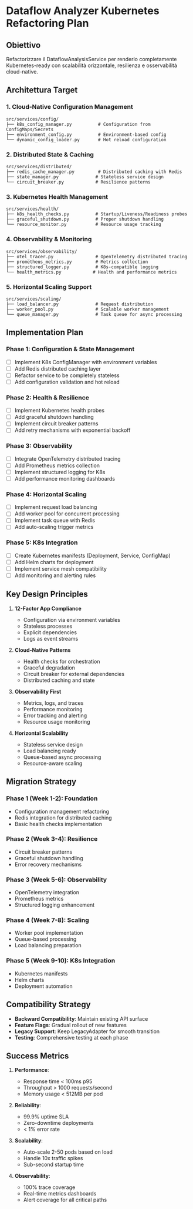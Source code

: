 # Dataflow Analyzer Kubernetes Refactoring Plan

## Obiettivo
Refactorizzare il DataflowAnalysisService per renderlo completamente Kubernetes-ready con scalabilità orizzontale, resilienza e osservabilità cloud-native.

## Architettura Target

### 1. Cloud-Native Configuration Management
```
src/services/config/
├── k8s_config_manager.py          # Configuration from ConfigMaps/Secrets
├── environment_config.py          # Environment-based config
└── dynamic_config_loader.py       # Hot reload configuration
```

### 2. Distributed State & Caching
```
src/services/distributed/
├── redis_cache_manager.py         # Distributed caching with Redis
├── state_manager.py              # Stateless service design
└── circuit_breaker.py            # Resilience patterns
```

### 3. Kubernetes Health Management
```
src/services/health/
├── k8s_health_checks.py          # Startup/Liveness/Readiness probes
├── graceful_shutdown.py          # Proper shutdown handling
└── resource_monitor.py           # Resource usage tracking
```

### 4. Observability & Monitoring
```
src/services/observability/
├── otel_tracer.py                # OpenTelemetry distributed tracing
├── prometheus_metrics.py         # Metrics collection
├── structured_logger.py          # K8s-compatible logging
└── health_metrics.py            # Health and performance metrics
```

### 5. Horizontal Scaling Support
```
src/services/scaling/
├── load_balancer.py              # Request distribution
├── worker_pool.py                # Scalable worker management
└── queue_manager.py              # Task queue for async processing
```

## Implementation Plan

### Phase 1: Configuration & State Management
- [ ] Implement K8s ConfigManager with environment variables
- [ ] Add Redis distributed caching layer
- [ ] Refactor service to be completely stateless
- [ ] Add configuration validation and hot reload

### Phase 2: Health & Resilience
- [ ] Implement Kubernetes health probes
- [ ] Add graceful shutdown handling
- [ ] Implement circuit breaker patterns
- [ ] Add retry mechanisms with exponential backoff

### Phase 3: Observability
- [ ] Integrate OpenTelemetry distributed tracing
- [ ] Add Prometheus metrics collection
- [ ] Implement structured logging for K8s
- [ ] Add performance monitoring dashboards

### Phase 4: Horizontal Scaling
- [ ] Implement request load balancing
- [ ] Add worker pool for concurrent processing
- [ ] Implement task queue with Redis
- [ ] Add auto-scaling trigger metrics

### Phase 5: K8s Integration
- [ ] Create Kubernetes manifests (Deployment, Service, ConfigMap)
- [ ] Add Helm charts for deployment
- [ ] Implement service mesh compatibility
- [ ] Add monitoring and alerting rules

## Key Design Principles

1. **12-Factor App Compliance**
   - Configuration via environment variables
   - Stateless processes
   - Explicit dependencies
   - Logs as event streams

2. **Cloud-Native Patterns**
   - Health checks for orchestration
   - Graceful degradation
   - Circuit breaker for external dependencies
   - Distributed caching and state

3. **Observability First**
   - Metrics, logs, and traces
   - Performance monitoring
   - Error tracking and alerting
   - Resource usage monitoring

4. **Horizontal Scalability**
   - Stateless service design
   - Load balancing ready
   - Queue-based async processing
   - Resource-aware scaling

## Migration Strategy

### Phase 1 (Week 1-2): Foundation
- Configuration management refactoring
- Redis integration for distributed caching
- Basic health checks implementation

### Phase 2 (Week 3-4): Resilience
- Circuit breaker patterns
- Graceful shutdown handling
- Error recovery mechanisms

### Phase 3 (Week 5-6): Observability
- OpenTelemetry integration
- Prometheus metrics
- Structured logging enhancement

### Phase 4 (Week 7-8): Scaling
- Worker pool implementation
- Queue-based processing
- Load balancing preparation

### Phase 5 (Week 9-10): K8s Integration
- Kubernetes manifests
- Helm charts
- Deployment automation

## Compatibility Strategy

- **Backward Compatibility**: Maintain existing API surface
- **Feature Flags**: Gradual rollout of new features
- **Legacy Support**: Keep LegacyAdapter for smooth transition
- **Testing**: Comprehensive testing at each phase

## Success Metrics

1. **Performance**:
   - Response time < 100ms p95
   - Throughput > 1000 requests/second
   - Memory usage < 512MB per pod

2. **Reliability**:
   - 99.9% uptime SLA
   - Zero-downtime deployments
   - < 1% error rate

3. **Scalability**:
   - Auto-scale 2-50 pods based on load
   - Handle 10x traffic spikes
   - Sub-second startup time

4. **Observability**:
   - 100% trace coverage
   - Real-time metrics dashboards
   - Alert coverage for all critical paths
